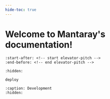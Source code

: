 ```yaml
---
hide-toc: true
---
```


# Welcome to Mantaray's documentation!

```{include} ../README.md
:start-after: <!-- start elevator-pitch -->
:end-before: <!-- end elevator-pitch -->
```

```{toctree}
:hidden:

deploy
```

```{toctree}
:caption: Development
:hidden:
```
